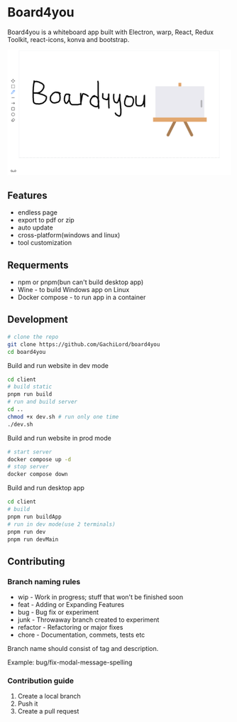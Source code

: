 # Board4you
Board4you is a whiteboard app built with Electron, warp, React, Redux Toolkit, react-icons, konva and bootstrap.

![Img](/screenshot.png)

## Features
- endless page
- export to pdf or zip
- auto update
- cross-platform(windows and linux)
- tool customization

## Requerments
- npm or pnpm(bun can't build desktop app)
- Wine - to build Windows app on Linux
- Docker compose - to run app in a container

## Development

```bash
# clone the repo
git clone https://github.com/GachiLord/board4you
cd board4you
```
Build and run website in dev mode
```bash
cd client
# build static
pnpm run build
# run and build server
cd ..
chmod +x dev.sh # run only one time
./dev.sh
```
Build and run website in prod mode
```bash
# start server
docker compose up -d
# stop server
docker compose down
```

Build and run desktop app
```bash
cd client
# build
pnpm run buildApp
# run in dev mode(use 2 terminals)
pnpm run dev
pnpm run devMain
```

## Contributing
### Branch naming rules
- wip - Work in progress; stuff that won't be finished soon
- feat - Adding or Expanding Features
- bug - Bug fix or experiment
- junk - Throwaway branch created to experiment
- refactor - Refactoring or major fixes
- chore - Documentation, commets, tests etc

Branch name should consist of tag and description.

Example: bug/fix-modal-message-spelling

### Contribution guide
1. Create a local branch
2. Push it
3. Create a pull request
